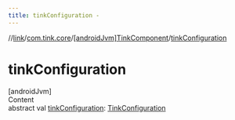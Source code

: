 ```yaml
---
title: tinkConfiguration -
---
```

//[link](../../index.md)/[com.tink.core](../index.md)/[[androidJvm]TinkComponent](index.md)/[tinkConfiguration](tink-configuration.md)



# tinkConfiguration  
[androidJvm]  
Content  
abstract val [tinkConfiguration](tink-configuration.md): [TinkConfiguration](../../com.tink.service.network/[android-jvm]-tink-configuration/index.md)  



